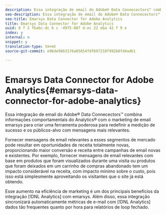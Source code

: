 ```yaml
---
description: Essa integração de email do Adobe® Data Connecectors™ combina informações comportamentais do Analytics® com o marketing de email emarsys para criar uma ferramenta poderosa para redefinir a medição de sucesso e os públicos-alvo com mensagens mais relevantes.
seo-description: Essa integração de email do Adobe® Data Connecectors™ combina informações comportamentais do Analytics® com o marketing de email emarsys para criar uma ferramenta poderosa para redefinir a medição de sucesso e os públicos-alvo com mensagens mais relevantes.
seo-title: Emarsys Data Connector for Adobe Analytics
title: Emarsys Data Connector for Adobe Analytics
uuid: 6 f 2 fbabc-dc 6 c -4975-887 d-ec 22 eba 42 f 9 e
index: y
internal: n
snippet: y
translation-type: tm+mt
source-git-commit: e96de98b3176a05654fdf697210f992b0fd4adb1

---
```



# Emarsys Data Connector for Adobe Analytics{#emarsys-data-connector-for-adobe-analytics}

Essa integração de email do Adobe® Data Connecectors™ combina informações comportamentais do Analytics® com o marketing de email emarsys para criar uma ferramenta poderosa para redefinir a medição de sucesso e os públicos-alvo com mensagens mais relevantes.

Fornecer mensagens de email relevantes a esses segmentos de mercado pode resultar em oportunidades de receita totalmente novas, proporcionando maior conversão e receita entre campanhas de email novas e existentes. Por exemplo, fornecer mensagens de email relevantes com base em produtos que foram visualizados durante uma visita ou produtos que foram deixados em um carrinho de compras abandonado tem um impacto considerável na receita, com impacto mínimo sobre o custo, pois isso está simplesmente aproveitando os visitantes que o site já está obtendo.

Esse aumento na eficiência de marketing é um dos principais benefícios da integração [!DNL Analytics] com emarsys. Além disso, essa integração sincronizará automaticamente métricas de e-mail com [!DNL Analytics] dados tão frequentes quanto por hora para relatórios de loop fechado.
